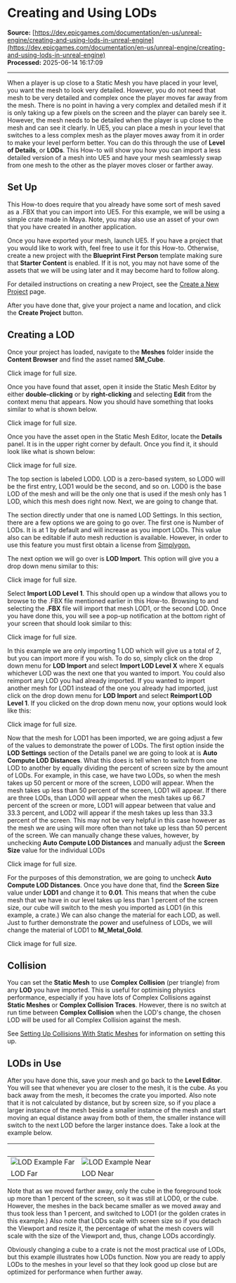 # Creating and Using LODs

**Source:** [https://dev.epicgames.com/documentation/en-us/unreal-engine/creating-and-using-lods-in-unreal-engine](https://dev.epicgames.com/documentation/en-us/unreal-engine/creating-and-using-lods-in-unreal-engine)  
**Processed:** 2025-06-14 16:17:09

---

When a player is up close to a Static Mesh you have placed in your level, you want the mesh to look very detailed. However, you do not need that mesh to be very detailed and complex once the player moves far away from the mesh. There is no point in having a very complex and detailed mesh if it is only taking up a few pixels on the screen and the player can barely see it. However, the mesh needs to be detailed when the player is up close to the mesh and can see it clearly. In UE5, you can place a mesh in your level that switches to a less complex mesh as the player moves away from it in order to make your level perform better. You can do this through the use of **Level of Details**, or **LODs**. This How-to will show you how you can import a less detailed version of a mesh into UE5 and have your mesh seamlessly swap from one mesh to the other as the player moves closer or farther away.

## Set Up

This How-to does require that you already have some sort of mesh saved as a .FBX that you can import into UE5. For this example, we will be using a simple crate made in Maya. Note, you may also use an asset of your own that you have created in another application.

Once you have exported your mesh, launch UE5. If you have a project that you would like to work with, feel free to use it for this How-to. Otherwise, create a new project with the **Blueprint First Person** template making sure that **Starter Content** is enabled. If it is not, you may not have some of the assets that we will be using later and it may become hard to follow along.

For detailed instructions on creating a new Project, see the [Create a New Project](/documentation/en-us/unreal-engine/creating-a-new-project-in-unreal-engine) page.

After you have done that, give your project a name and location, and click the **Create Project** button.

## Creating a LOD

Once your project has loaded, navigate to the **Meshes** folder inside the **Content Browser** and find the asset named **SM\_Cube**.

Click image for full size.

Once you have found that asset, open it inside the Static Mesh Editor by either **double-clicking** or by **right-clicking** and selecting **Edit** from the context menu that appears. Now you should have something that looks similar to what is shown below.

Click image for full size.

Once you have the asset open in the Static Mesh Editor, locate the **Details** panel. It is in the upper right corner by default. Once you find it, it should look like what is shown below:

Click image for full size.

The top section is labeled LOD0. LOD is a zero-based system, so LOD0 will be the first entry, LOD1 would be the second, and so on. LOD0 is the base LOD of the mesh and will be the only one that is used if the mesh only has 1 LOD, which this mesh does right now. Next, we are going to change that.

The section directly under that one is named LOD Settings. In this section, there are a few options we are going to go over. The first one is Number of LODs. It is at 1 by default and will increase as you import LODs. This value also can be editable if auto mesh reduction is available. However, in order to use this feature you must first obtain a license from [Simplygon.](https://www.simplygon.com/)

The next option we will go over is **LOD Import**. This option will give you a drop down menu similar to this:

Click image for full size.

Select **Import LOD Level 1**. This should open up a window that allows you to browse to the .FBX file mentioned earlier in this How-to. Browsing to and selecting the **.FBX** file will import that mesh LOD1, or the second LOD. Once you have done this, you will see a pop-up notification at the bottom right of your screen that should look similar to this:

Click image for full size.

In this example we are only importing 1 LOD which will give us a total of 2, but you can import more if you wish. To do so, simply click on the drop down menu for **LOD Import** and select **Import LOD Level X** where X equals whichever LOD was the next one that you wanted to import. You could also reimport any LOD you had already imported. If you wanted to import another mesh for LOD1 instead of the one you already had imported, just click on the drop down menu for **LOD Import** and select **Reimport LOD Level 1**. If you clicked on the drop down menu now, your options would look like this:

Click image for full size.

Now that the mesh for LOD1 has been imported, we are going adjust a few of the values to demonstrate the power of LODs. The first option inside the **LOD Settings** section of the Details panel we are going to look at is **Auto Compute LOD Distances**. What this does is tell when to switch from one LOD to another by equally dividing the percent of screen size by the amount of LODs. For example, in this case, we have two LODs, so when the mesh takes up 50 percent or more of the screen, LOD0 will appear. When the mesh takes up less than 50 percent of the screen, LOD1 will appear. If there are three LODs, than LOD0 will appear when the mesh takes up 66.7 percent of the screen or more, LOD1 will appear between that value and 33.3 percent, and LOD2 will appear if the mesh takes up less than 33.3 percent of the screen. This may not be very helpful in this case however as the mesh we are using will more often than not take up less than 50 percent of the screen. We can manually change these values, however, by unchecking **Auto Compute LOD Distances** and manually adjust the **Screen Size** value for the individual LODs

Click image for full size.

For the purposes of this demonstration, we are going to uncheck **Auto Compute LOD Distances**. Once you have done that, find the **Screen Size** value under **LOD1** and change it to **0.01**. This means that when the cube mesh that we have in our level takes up less than 1 percent of the screen size, our cube will switch to the mesh you imported as LOD1 (in this example, a crate.) We can also change the material for each LOD, as well. Just to further demonstrate the power and usefulness of LODs, we will change the material of LOD1 to **M\_Metal\_Gold**.

Click image for full size.

## Collision

You can set the **Static Mesh** to use **Complex Collision** (per triangle) from any **LOD** you have imported. This is useful for optimising physics performance, especially if you have lots of Complex Collisions against **Static Meshes** or **Complex Collision Traces**. However, there is no switch at run time between **Complex Collision** when the LOD's change, the chosen LOD will be used for all Complex Collision against the mesh.

See [Setting Up Collisions With Static Meshes](/documentation/en-us/unreal-engine/setting-up-collisions-with-static-meshes-in-unreal-engine) for information on setting this up.

## LODs in Use

After you have done this, save your mesh and go back to the **Level Editor**. You will see that whenever you are closer to the mesh, it is the cube. As you back away from the mesh, it becomes the crate you imported. Also note that it is not calculated by distance, but by screen size, so if you place a larger instance of the mesh beside a smaller instance of the mesh and start moving an equal distance away from both of them, the smaller instance will switch to the next LOD before the larger instance does. Take a look at the example below.

|   |   |
| --- | --- |
| ![LOD Example Far](https://d1iv7db44yhgxn.cloudfront.net/documentation/images/6ac662fe-2c1f-419e-951d-e7132beb9055/09-lod-example-far.png "LOD Example Far") | ![LOD Example Near](https://d1iv7db44yhgxn.cloudfront.net/documentation/images/753196a3-a7c6-425c-8fcd-10700d0de6be/10-lod-example-near.png "LOD Example Near") |
| LOD Far | LOD Near |

Note that as we moved farther away, only the cube in the foreground took up more than 1 percent of the screen, so it was still at LOD0, or the cube. However, the meshes in the back became smaller as we moved away and thus took less than 1 percent, and switched to LOD1 (or the golden crates in this example.) Also note that LODs scale with screen size so if you detach the Viewport and resize it, the percentage of what the mesh covers will scale with the size of the Viewport and, thus, change LODs accordingly.

Obviously changing a cube to a crate is not the most practical use of LODs, but this example illustrates how LODs function. Now you are ready to apply LODs to the meshes in your level so that they look good up close but are optimized for performance when further away.